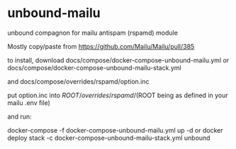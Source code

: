 # unbound-mailu
unbound compagnon for mailu antispam (rspamd) module

Mostly copy/paste from https://github.com/Mailu/Mailu/pull/385

to install, download docs/compose/docker-compose-unbound-mailu.yml
or docs/compose/docker-compose-unbound-mailu-stack.yml

and docs/compose/overrides/rspamd/option.inc

put option.inc into $ROOT/overrides/rspamd/ ($ROOT being as defined in your mailu .env file) 
 
and run:

docker-compose -f docker-compose-unbound-mailu.yml up -d
or
docker deploy stack -c docker-compose-unbound-mailu-stack.yml unbound
